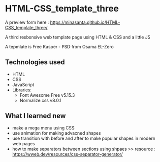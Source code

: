 # HTML-CSS_template_three

A preview form here : https://minasanta.github.io/HTML-CSS_template_three/

A third resbonsive web template page using HTML &amp; CSS and a little JS

A tepmlate is Free Kasper - PSD from Osama EL-Zero

## Technologies used

- HTML
- CSS
- JavaScript
- Libraries:
  - Font Awesome Free v5.15.3
  - Normalize.css v8.0.1

## What I learned new

- make a mega menu using CSS
- use animation for making advacned shapes
- use transition with before and after to make popular shapes in modern web pages
- how to make separators between sections using shpaes >> resource : https://wweb.dev/resources/css-separator-generator/

